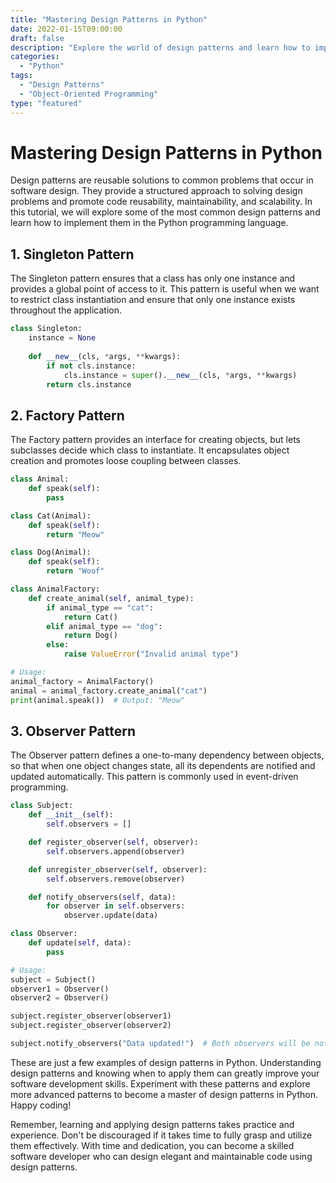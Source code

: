 ```yaml
--- 
title: "Mastering Design Patterns in Python"
date: 2022-01-15T09:00:00
draft: false
description: "Explore the world of design patterns and learn how to implement them in Python."
categories: 
  - "Python"
tags: 
  - "Design Patterns"
  - "Object-Oriented Programming"
type: "featured"
---
```


# Mastering Design Patterns in Python

Design patterns are reusable solutions to common problems that occur in software design. They provide a structured approach to solving design problems and promote code reusability, maintainability, and scalability. In this tutorial, we will explore some of the most common design patterns and learn how to implement them in the Python programming language.

## 1. Singleton Pattern

The Singleton pattern ensures that a class has only one instance and provides a global point of access to it. This pattern is useful when we want to restrict class instantiation and ensure that only one instance exists throughout the application.

```python
class Singleton:
    instance = None
    
    def __new__(cls, *args, **kwargs):
        if not cls.instance:
            cls.instance = super().__new__(cls, *args, **kwargs)
        return cls.instance
```

## 2. Factory Pattern

The Factory pattern provides an interface for creating objects, but lets subclasses decide which class to instantiate. It encapsulates object creation and promotes loose coupling between classes.

```python
class Animal:
    def speak(self):
        pass

class Cat(Animal):
    def speak(self):
        return "Meow"

class Dog(Animal):
    def speak(self):
        return "Woof"

class AnimalFactory:
    def create_animal(self, animal_type):
        if animal_type == "cat":
            return Cat()
        elif animal_type == "dog":
            return Dog()
        else:
            raise ValueError("Invalid animal type")

# Usage:
animal_factory = AnimalFactory()
animal = animal_factory.create_animal("cat")
print(animal.speak())  # Output: "Meow"
```

## 3. Observer Pattern

The Observer pattern defines a one-to-many dependency between objects, so that when one object changes state, all its dependents are notified and updated automatically. This pattern is commonly used in event-driven programming.

```python
class Subject:
    def __init__(self):
        self.observers = []

    def register_observer(self, observer):
        self.observers.append(observer)

    def unregister_observer(self, observer):
        self.observers.remove(observer)

    def notify_observers(self, data):
        for observer in self.observers:
            observer.update(data)

class Observer:
    def update(self, data):
        pass

# Usage:
subject = Subject()
observer1 = Observer()
observer2 = Observer()

subject.register_observer(observer1)
subject.register_observer(observer2)

subject.notify_observers("Data updated!")  # Both observers will be notified
```

These are just a few examples of design patterns in Python. Understanding design patterns and knowing when to apply them can greatly improve your software development skills. Experiment with these patterns and explore more advanced patterns to become a master of design patterns in Python. Happy coding!

Remember, learning and applying design patterns takes practice and experience. Don't be discouraged if it takes time to fully grasp and utilize them effectively. With time and dedication, you can become a skilled software developer who can design elegant and maintainable code using design patterns.
